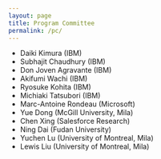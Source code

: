 ```yaml
---
layout: page
title: Program Committee
permalink: /pc/
---
```


* Daiki Kimura (IBM)
* Subhajit Chaudhury (IBM)
* Don Joven Agravante (IBM)
* Akifumi Wachi (IBM)
* Ryosuke Kohita (IBM)
* Michiaki Tatsubori (IBM)
* Marc-Antoine Rondeau (Microsoft)
* Yue Dong (McGill University, Mila)
* Chen Xing (Salesforce Research)
* Ning Dai (Fudan University)
* Yuchen Lu (University of Montreal, Mila)
* Lewis Liu (University of Montreal, Mila)
